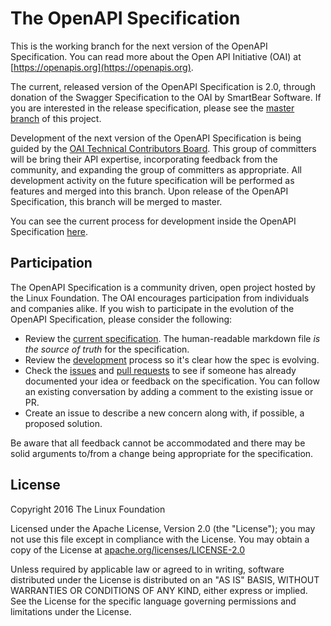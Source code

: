 # The OpenAPI Specification

This is the working branch for the next version of the OpenAPI Specification. You can read more about the Open API Initiative (OAI) at [https://openapis.org](https://openapis.org).

The current, released version of the OpenAPI Specification is 2.0, through donation of the Swagger Specification to the OAI by SmartBear Software.  If you are interested in the release specification, please see the [master branch](https://github.com/OAI/OpenAPI-Specification/blob/master/README.md) of this project.

Development of the next version of the OpenAPI Specification is being guided by the [OAI Technical Contributors Board](https://github.com/OAI/OpenAPI-Specification/blob/OpenAPI.next/CONTRIBUTORS.md).  This group of committers will be bring their API expertise, incorporating feedback from the community, and expanding the group of committers as appropriate.  All development activity on the future specification will be performed as features and merged into this branch.  Upon release of the OpenAPI Specification, this branch will be merged to master.

You can see the current process for development inside the OpenAPI Specification [here](https://github.com/OAI/OpenAPI-Specification/blob/OpenAPI.next/DEVELOPMENT.md).

## Participation

The OpenAPI Specification is a community driven, open project hosted by the Linux Foundation. The OAI encourages participation from individuals and companies alike. If you wish to participate in the evolution of the OpenAPI Specification, please consider the following:

* Review the [current specification](). The human-readable markdown file _is the source of truth_ for the specification.
* Review the [development](https://github.com/OAI/OpenAPI-Specification/blob/OpenAPI.next/DEVELOPMENT.md) process so it's clear how the spec is evolving.
* Check the [issues](https://github.com/OAI/OpenAPI-Specification/issues) and [pull requests](https://github.com/OAI/OpenAPI-Specification/pulls) to see if someone has already documented your idea or feedback on the specification. You can follow an existing conversation by adding a comment to the existing issue or PR.
* Create an issue to describe a new concern along with, if possible, a proposed solution.

Be aware that all feedback cannot be accommodated and there may be solid arguments to/from a change being appropriate for the specification.

## License

Copyright 2016 The Linux Foundation

Licensed under the Apache License, Version 2.0 (the "License");
you may not use this file except in compliance with the License.
You may obtain a copy of the License at [apache.org/licenses/LICENSE-2.0](http://www.apache.org/licenses/LICENSE-2.0)

Unless required by applicable law or agreed to in writing, software
distributed under the License is distributed on an "AS IS" BASIS,
WITHOUT WARRANTIES OR CONDITIONS OF ANY KIND, either express or implied.
See the License for the specific language governing permissions and
limitations under the License.

